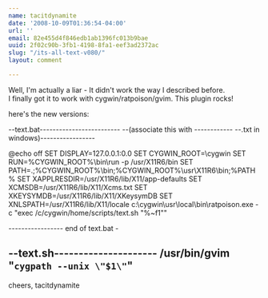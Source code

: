```yaml
---
name: tacitdynamite
date: '2008-10-09T01:36:54-04:00'
url: ''
email: 82e455d4f846edb1ab1396fc013b9bae
uuid: 2f02c90b-3fb1-4198-8fa1-eef3ad2372ac
slug: "/its-all-text-v080/"
layout: comment

---
```


Well, I'm actually a liar - It didn't work the way I described before.  
I finally got it to work with cygwin/ratpoison/gvim.  This plugin rocks!

here's the new versions:

--text.bat-------------------------
--(associate this with ------------
--.txt in windows)-----------------

@echo off 
SET DISPLAY=127.0.0.1:0.0
SET CYGWIN_ROOT=\cygwin
SET RUN=%CYGWIN_ROOT%\bin\run -p /usr/X11R6/bin
SET PATH=.;%CYGWIN_ROOT%\bin;%CYGWIN_ROOT%\usr\X11R6\bin;%PATH%
SET XAPPLRESDIR=/usr/X11R6/lib/X11/app-defaults
SET XCMSDB=/usr/X11R6/lib/X11/Xcms.txt
SET XKEYSYMDB=/usr/X11R6/lib/X11/XKeysymDB
SET XNLSPATH=/usr/X11R6/lib/X11/locale
c:\cygwin\usr\local\bin\ratpoison.exe -c "exec /c/cygwin/home/scripts/text.sh \"%~f1\""

----------------- end of text.bat -

--text.sh---------------------
/usr/bin/gvim "`cygpath --unix \"$1\"`"
------------------------------

cheers,
tacitdynamite
